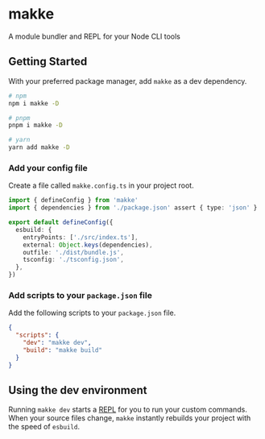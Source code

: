 # makke

A module bundler and REPL for your Node CLI tools

## Getting Started

With your preferred package manager, add `makke` as a dev dependency.

```sh
# npm
npm i makke -D

# pnpm
pnpm i makke -D

# yarn
yarn add makke -D
```

### Add your config file

Create a file called `makke.config.ts` in your project root.

```ts
import { defineConfig } from 'makke'
import { dependencies } from './package.json' assert { type: 'json' }

export default defineConfig({
  esbuild: {
    entryPoints: ['./src/index.ts'],
    external: Object.keys(dependencies),
    outfile: './dist/bundle.js',
    tsconfig: './tsconfig.json',
  },
})
```

### Add scripts to your `package.json` file

Add the following scripts to your `package.json` file.

```json
{
  "scripts": {
    "dev": "makke dev",
    "build": "makke build"
  }
}
```

## Using the dev environment

Running `makke dev` starts a [REPL](https://en.wikipedia.org/wiki/Read%E2%80%93eval%E2%80%93print_loop) for you to run your custom commands. When your source files change, `makke` instantly rebuilds your project with the speed of `esbuild`.

